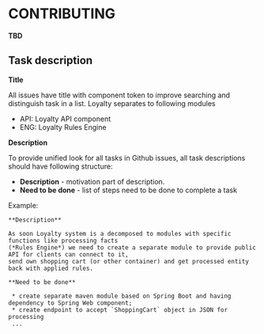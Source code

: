 CONTRIBUTING
============

**TBD**


Task description
----------------

**Title**

All issues have title with component token to improve searching and distinguish
 task in a list. Loyalty separates to following modules
 - API: Loyalty API component
 - ENG: Loyalty Rules Engine

**Description**

To provide unified look for all tasks in Github issues, all task descriptions
should have following structure:

 * **Description** - motivation part of description.
 * **Need to be done** - list of steps need to be done to complete a task

Example:

```
**Description**

As soon Loyalty system is a decomposed to modules with specific functions like processing facts
(*Rules Engine*) we need to create a separate module to provide public API for clients can connect to it,
send own shopping cart (or other container) and get processed entity back with applied rules.

**Need to be done**

 * create separate maven module based on Spring Boot and having dependency to Spring Web component;
 * create endpoint to accept `ShoppingCart` object in JSON for processing
 ...
 ```